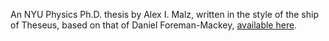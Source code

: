 An NYU Physics Ph.D. thesis by Alex I. Malz,
written in the style of the ship of Theseus, based on that of
Daniel Foreman-Mackey, [available here](https://github.com/dfm/thesis).
